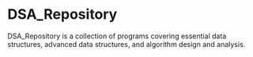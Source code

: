 # DSA_Repository
DSA_Repository is a collection of programs covering essential data structures, advanced data structures, and algorithm design and analysis.
